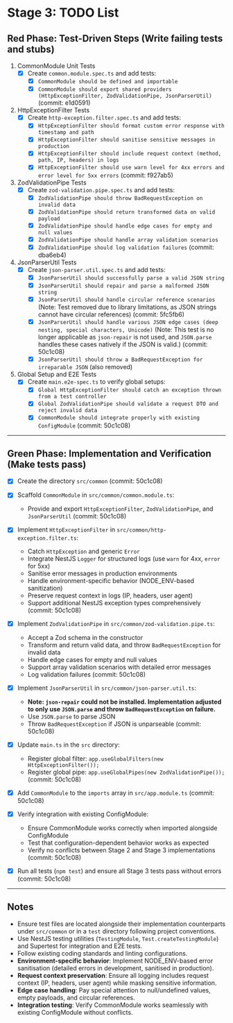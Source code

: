 # Stage 3: TODO List

## Red Phase: Test-Driven Steps (Write failing tests and stubs)

1. CommonModule Unit Tests
   - [x] Create `common.module.spec.ts` and add tests:
     - [x] `CommonModule should be defined and importable`
     - [x] `CommonModule should export shared providers (HttpExceptionFilter, ZodValidationPipe, JsonParserUtil)` (commit: e1d0591)

2. HttpExceptionFilter Tests
   - [x] Create `http-exception.filter.spec.ts` and add tests:
     - [x] `HttpExceptionFilter should format custom error response with timestamp and path`
     - [x] `HttpExceptionFilter should sanitise sensitive messages in production`
     - [x] `HttpExceptionFilter should include request context (method, path, IP, headers) in logs`
     - [x] `HttpExceptionFilter should use warn level for 4xx errors and error level for 5xx errors` (commit: f927ab5)

3. ZodValidationPipe Tests
   - [x] Create `zod-validation.pipe.spec.ts` and add tests:
     - [x] `ZodValidationPipe should throw BadRequestException on invalid data`
     - [x] `ZodValidationPipe should return transformed data on valid payload`
     - [x] `ZodValidationPipe should handle edge cases for empty and null values`
     - [x] `ZodValidationPipe should handle array validation scenarios`
     - [x] `ZodValidationPipe should log validation failures` (commit: dba6eb4)

4. JsonParserUtil Tests
   - [x] Create `json-parser.util.spec.ts` and add tests:
     - [x] `JsonParserUtil should successfully parse a valid JSON string`
     - [x] `JsonParserUtil should repair and parse a malformed JSON string`
     - [x] `JsonParserUtil should handle circular reference scenarios` (Note: Test removed due to library limitations, as JSON strings cannot have circular references) (commit: 5fc5fb6)
     - [x] `JsonParserUtil should handle various JSON edge cases (deep nesting, special characters, Unicode)` (Note: This test is no longer applicable as `json-repair` is not used, and `JSON.parse` handles these cases natively if the JSON is valid.) (commit: 50c1c08)
     - [x] `JsonParserUtil should throw a BadRequestException for irreparable JSON` (also removed)

5. Global Setup and E2E Tests
   - [x] Create `main.e2e-spec.ts` to verify global setups:
     - [x] `Global HttpExceptionFilter should catch an exception thrown from a test controller`
     - [x] `Global ZodValidationPipe should validate a request DTO and reject invalid data`
     - [x] `CommonModule should integrate properly with existing ConfigModule` (commit: 50c1c08)

---

## Green Phase: Implementation and Verification (Make tests pass)

- [x] Create the directory `src/common` (commit: 50c1c08)

- [x] Scaffold `CommonModule` in `src/common/common.module.ts`:
  - Provide and export `HttpExceptionFilter`, `ZodValidationPipe`, and `JsonParserUtil` (commit: 50c1c08)

- [x] Implement `HttpExceptionFilter` in `src/common/http-exception.filter.ts`:
  - Catch `HttpException` and generic `Error`
  - Integrate NestJS `Logger` for structured logs (use `warn` for 4xx, `error` for 5xx)
  - Sanitise error messages in production environments
  - Handle environment-specific behavior (NODE_ENV-based sanitization)
  - Preserve request context in logs (IP, headers, user agent)
  - Support additional NestJS exception types comprehensively (commit: 50c1c08)

- [x] Implement `ZodValidationPipe` in `src/common/zod-validation.pipe.ts`:
  - Accept a Zod schema in the constructor
  - Transform and return valid data, and throw `BadRequestException` for invalid data
  - Handle edge cases for empty and null values
  - Support array validation scenarios with detailed error messages
  - Log validation failures (commit: 50c1c08)

- [x] Implement `JsonParserUtil` in `src/common/json-parser.util.ts`:
  - **Note: `json-repair` could not be installed. Implementation adjusted to only use `JSON.parse` and throw `BadRequestException` on failure.**
  - Use `JSON.parse` to parse JSON
  - Throw `BadRequestException` if JSON is unparseable (commit: 50c1c08)

- [x] Update `main.ts` in the `src` directory:
  - Register global filter: `app.useGlobalFilters(new HttpExceptionFilter());`
  - Register global pipe: `app.useGlobalPipes(new ZodValidationPipe());` (commit: 50c1c08)

- [x] Add `CommonModule` to the `imports` array in `src/app.module.ts` (commit: 50c1c08)

- [x] Verify integration with existing ConfigModule:
  - Ensure CommonModule works correctly when imported alongside ConfigModule
  - Test that configuration-dependent behavior works as expected
  - Verify no conflicts between Stage 2 and Stage 3 implementations (commit: 50c1c08)

- [x] Run all tests (`npm test`) and ensure all Stage 3 tests pass without errors (commit: 50c1c08)

---

## Notes

- Ensure test files are located alongside their implementation counterparts under `src/common` or in a `test` directory following project conventions.
- Use NestJS testing utilities (`TestingModule`, `Test.createTestingModule`) and Supertest for integration and E2E tests.
- Follow existing coding standards and linting configurations.
- **Environment-specific behavior**: Implement NODE_ENV-based error sanitisation (detailed errors in development, sanitised in production).
- **Request context preservation**: Ensure all logging includes request context (IP, headers, user agent) while masking sensitive information.
- **Edge case handling**: Pay special attention to null/undefined values, empty payloads, and circular references.
- **Integration testing**: Verify CommonModule works seamlessly with existing ConfigModule without conflicts.
